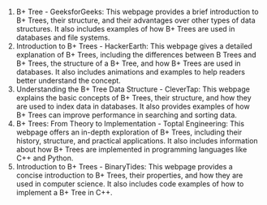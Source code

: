 

1. B+ Tree - GeeksforGeeks: This webpage provides a brief introduction to B+ Trees, their structure, and their advantages over other types of data structures. It also includes examples of how B+ Trees are used in databases and file systems. 
2. Introduction to B+ Trees - HackerEarth: This webpage gives a detailed explanation of B+ Trees, including the differences between B Trees and B+ Trees, the structure of a B+ Tree, and how B+ Trees are used in databases. It also includes animations and examples to help readers better understand the concept. 
3. Understanding the B+ Tree Data Structure - CleverTap: This webpage explains the basic concepts of B+ Trees, their structure, and how they are used to index data in databases. It also provides examples of how B+ Trees can improve performance in searching and sorting data. 
4. B+ Trees: From Theory to Implementation - Toptal Engineering: This webpage offers an in-depth exploration of B+ Trees, including their history, structure, and practical applications. It also includes information about how B+ Trees are implemented in programming languages like C++ and Python. 
5. Introduction to B+ Trees - BinaryTides: This webpage provides a concise introduction to B+ Trees, their properties, and how they are used in computer science. It also includes code examples of how to implement a B+ Tree in C++.